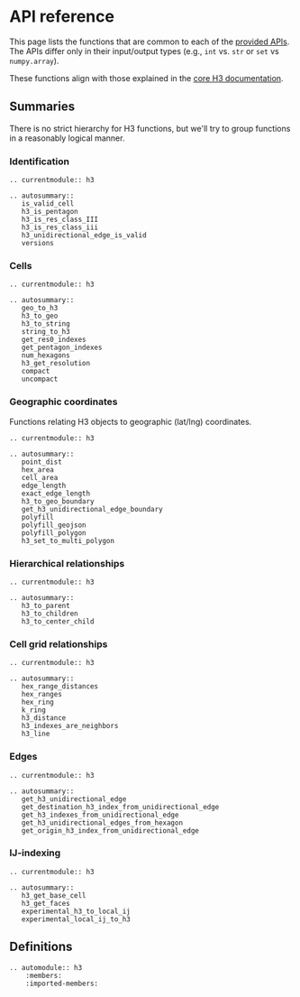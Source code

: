 # API reference

This page lists the functions that are common to each of the
[provided APIs](api_comparison).
The APIs differ only in their input/output types
(e.g., `int` vs. `str` or `set` vs `numpy.array`).

These functions align with those explained in the
[core H3 documentation](https://h3geo.org/docs/api/indexing).

## Summaries

There is no strict hierarchy for H3 functions,
but we'll try to group functions in a reasonably logical manner.

### Identification

```{eval-rst}
.. currentmodule:: h3

.. autosummary::
   is_valid_cell
   h3_is_pentagon
   h3_is_res_class_III
   h3_is_res_class_iii
   h3_unidirectional_edge_is_valid
   versions
```

### Cells

```{eval-rst}
.. currentmodule:: h3

.. autosummary::
   geo_to_h3
   h3_to_geo
   h3_to_string
   string_to_h3
   get_res0_indexes
   get_pentagon_indexes
   num_hexagons
   h3_get_resolution
   compact
   uncompact
```

### Geographic coordinates

Functions relating H3 objects to geographic (lat/lng) coordinates.

```{eval-rst}
.. currentmodule:: h3

.. autosummary::
   point_dist
   hex_area
   cell_area
   edge_length
   exact_edge_length
   h3_to_geo_boundary
   get_h3_unidirectional_edge_boundary
   polyfill
   polyfill_geojson
   polyfill_polygon
   h3_set_to_multi_polygon
```

### Hierarchical relationships

```{eval-rst}
.. currentmodule:: h3

.. autosummary::
   h3_to_parent
   h3_to_children
   h3_to_center_child
```

### Cell grid relationships

```{eval-rst}
.. currentmodule:: h3

.. autosummary::
   hex_range_distances
   hex_ranges
   hex_ring
   k_ring
   h3_distance
   h3_indexes_are_neighbors
   h3_line
```

### Edges

```{eval-rst}
.. currentmodule:: h3

.. autosummary::
   get_h3_unidirectional_edge
   get_destination_h3_index_from_unidirectional_edge
   get_h3_indexes_from_unidirectional_edge
   get_h3_unidirectional_edges_from_hexagon
   get_origin_h3_index_from_unidirectional_edge
```

### IJ-indexing

```{eval-rst}
.. currentmodule:: h3

.. autosummary::
   h3_get_base_cell
   h3_get_faces
   experimental_h3_to_local_ij
   experimental_local_ij_to_h3
```


## Definitions

```{eval-rst}
.. automodule:: h3
    :members:
    :imported-members:
```

